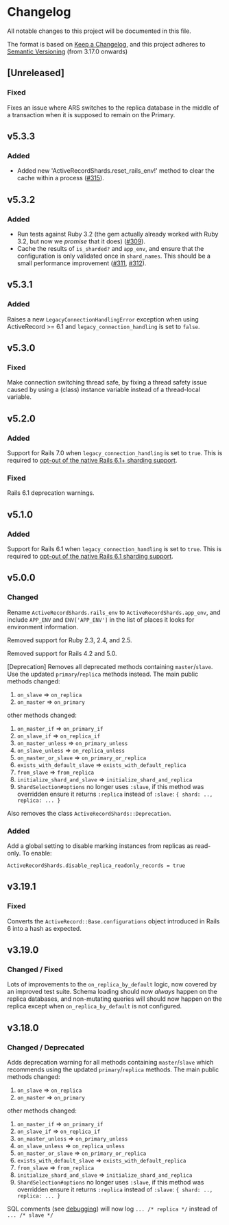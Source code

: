 # Changelog
All notable changes to this project will be documented in this file.

The format is based on [Keep a Changelog](https://keepachangelog.com/en/1.0.0/),
and this project adheres to [Semantic Versioning](https://semver.org/spec/v2.0.0.html) (from 3.17.0 onwards)

## [Unreleased]

### Fixed

Fixes an issue where ARS switches to the replica database in the middle of a transaction when it is supposed to remain on the Primary.

## v5.3.3

### Added
* Added new 'ActiveRecordShards.reset_rails_env!' method to clear the cache within a process ([#315](https://github.com/zendesk/active_record_shards/pull/315)).

## v5.3.2

### Added
* Run tests against Ruby 3.2 (the gem actually already worked with Ruby 3.2, but now we _promise_ that it does) ([#309](https://github.com/zendesk/active_record_shards/pull/309)).
* Cache the results of `is_sharded?` and `app_env`, and ensure that the configuration is only validated once in `shard_names`. This should be a small performance improvement ([#311](https://github.com/zendesk/active_record_shards/pull/311), [#312](https://github.com/zendesk/active_record_shards/pull/312)).

## v5.3.1

### Added
Raises a new `LegacyConnectionHandlingError` exception when using ActiveRecord >= 6.1 and `legacy_connection_handling` is set to `false`.

## v5.3.0

### Fixed

Make connection switching thread safe, by fixing a thread safety issue caused by using a (class) instance variable instead of a thread-local variable.

## v5.2.0

### Added

Support for Rails 7.0 when `legacy_connection_handling` is set to `true`. This is required to [opt-out of the native Rails 6.1+ sharding support](https://guides.rubyonrails.org/active_record_multiple_databases.html).

### Fixed

Rails 6.1 deprecation warnings.

## v5.1.0

### Added

Support for Rails 6.1 when `legacy_connection_handling` is set to `true`. This is required to [opt-out of the native Rails 6.1 sharding support](https://guides.rubyonrails.org/active_record_multiple_databases.html).

## v5.0.0

### Changed

Rename `ActiveRecordShards.rails_env` to `ActiveRecordShards.app_env`, and include `APP_ENV` and `ENV['APP_ENV']` in the list of places it looks for environment information.

Removed support for Ruby 2.3, 2.4, and 2.5.

Removed support for Rails 4.2 and 5.0.

[Deprecation] Removes all deprecated methods containing `master`/`slave`. Use the updated `primary`/`replica` methods instead. The main public methods changed:

1. `on_slave` => `on_replica`
1. `on_master` => `on_primary`

other methods changed:

1. `on_master_if` => `on_primary_if`
1. `on_slave_if` => `on_replica_if`
1. `on_master_unless` => `on_primary_unless`
1. `on_slave_unless` => `on_replica_unless`
1. `on_master_or_slave` => `on_primary_or_replica`
1. `exists_with_default_slave` => `exists_with_default_replica`
1. `from_slave` => `from_replica`
1. `initialize_shard_and_slave` => `initialize_shard_and_replica`
1. `ShardSelection#options` no longer uses `:slave`, if this method was overridden ensure it returns `:replica` instead of `:slave`: `{ shard: .., replica: ... }`

Also removes the class `ActiveRecordShards::Deprecation`.

### Added

Add a global setting to disable marking instances from replicas as read-only. To enable:

`ActiveRecordShards.disable_replica_readonly_records = true`

## v3.19.1

### Fixed

Converts the `ActiveRecord::Base.configurations` object introduced in Rails 6 into a hash as expected.

## v3.19.0

### Changed / Fixed

Lots of improvements to the `on_replica_by_default` logic, now covered by an improved test suite. Schema loading should now _always_ happen on the replica databases, and non-mutating queries will should now happen on the replica except when `on_replica_by_default` is not configured.

## v3.18.0

### Changed / Deprecated

Adds deprecation warning for all methods containing `master`/`slave` which recommends using the updated `primary`/`replica` methods. The main public methods changed:

1. `on_slave` => `on_replica`
1. `on_master` => `on_primary`

other methods changed:

1. `on_master_if` => `on_primary_if`
1. `on_slave_if` => `on_replica_if`
1. `on_master_unless` => `on_primary_unless`
1. `on_slave_unless` => `on_replica_unless`
1. `on_master_or_slave` => `on_primary_or_replica`
1. `exists_with_default_slave` => `exists_with_default_replica`
1. `from_slave` => `from_replica`
1. `initialize_shard_and_slave` => `initialize_shard_and_replica`
1. `ShardSelection#options` no longer uses `:slave`, if this method was overridden ensure it returns `:replica` instead of `:slave`: `{ shard: .., replica: ... }`

SQL comments (see [debugging](/README.md#debugging)) will now log `... /* replica */` instead of `... /* slave */`
